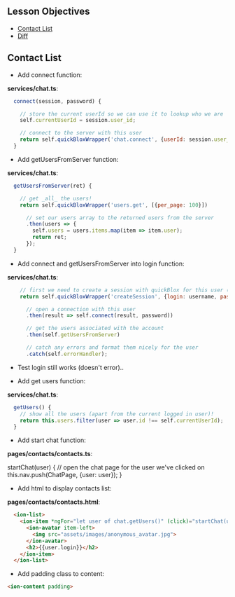 ## Lesson Objectives

* [Contact List](#chat-list)
* [Diff](https://github.com/lathonez/powwow/compare/lesson-four...lesson-five)

## Contact List

* Add connect function:

**services/chat.ts**:

```javascript
  connect(session, password) {

    // store the current userId so we can use it to lookup who we are
    self.currentUserId = session.user_id;

    // connect to the server with this user
    return self.quickBloxWrapper('chat.connect', {userId: session.user_id, password: password});
  }
```

* Add getUsersFromServer function:

**services/chat.ts**:

```javascript
  getUsersFromServer(ret) {

    // get _all_ the users!
    return self.quickBloxWrapper('users.get', [{per_page: 100}])

      // set our users array to the returned users from the server
      .then(users => {
        self.users = users.items.map(item => item.user);
        return ret;
      });
  }
```

* Add connect and getUsersFromServer into login function:

**services/chat.ts**:

```javascript
    // first we need to create a session with quickBlox for this user (first step auth)
    return self.quickBloxWrapper('createSession', {login: username, password: password})

      // open a connection with this user
      .then(result => self.connect(result, password))

      // get the users associated with the account
      .then(self.getUsersFromServer)

      // catch any errors and format them nicely for the user
      .catch(self.errorHandler);
```

* Test login still works (doesn't error)..

* Add get users function:

**services/chat.ts**:

```javascript
  getUsers() {
    // show all the users (apart from the current logged in user)!
    return this.users.filter(user => user.id !== self.currentUserId);
  }
```

* Add start chat function:

**pages/contacts/contacts.ts**:

  startChat(user) {
    // open the chat page for the user we've clicked on
    this.nav.push(ChatPage, {user: user});
  }

* Add html to display contacts list:

**pages/contacts/contacts.html**:

```html
  <ion-list>
    <ion-item *ngFor="let user of chat.getUsers()" (click)="startChat(user)">
      <ion-avatar item-left>
        <img src="assets/images/anonymous_avatar.jpg">
      </ion-avatar>
      <h2>{{user.login}}</h2>
    </ion-item>
  </ion-list>
```

* Add padding class to content:

```html
<ion-content padding>
```